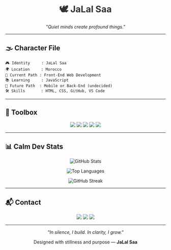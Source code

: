 <h1 align="center" style="color:#333;">🕊️ JaLal Saa</h1>

<p align="center"><em>"Quiet minds create profound things."</em></p>

---

## 🌫️ Character File

```
🎮 Identity     : JaLal Saa
🌍 Location     : Morocco
🌱 Current Path : Front-End Web Development
📚 Learning     : JavaScript
🧠 Future Path  : Mobile or Back-End (undecided)
🛠️ Skills       : HTML, CSS, GitHub, VS Code
```

---

## 🧰 Toolbox

<p align="center">
  <img src="https://img.shields.io/badge/HTML-E5E5E5?style=for-the-badge&logo=html5&logoColor=black" />
  <img src="https://img.shields.io/badge/CSS-CFCFCF?style=for-the-badge&logo=css3&logoColor=black" />
  <img src="https://img.shields.io/badge/JavaScript-F0DB4F?style=for-the-badge&logo=javascript&logoColor=black" />
  <img src="https://img.shields.io/badge/VS_Code-CCCCCC?style=for-the-badge&logo=visual-studio-code&logoColor=black" />
  <img src="https://img.shields.io/badge/GitHub-999999?style=for-the-badge&logo=github&logoColor=white" />
</p>

---

## 📊 Calm Dev Stats

<p align="center">
  <img src="https://github-readme-stats.vercel.app/api?username=JaLalSaa&show_icons=true&theme=graywhite&hide_border=true" alt="GitHub Stats" />
</p>

<p align="center">
  <img src="https://github-readme-stats.vercel.app/api/top-langs/?username=JaLalSaa&layout=compact&theme=graywhite&hide_border=true" alt="Top Languages" />
</p>

<p align="center">
  <img src="https://github-readme-streak-stats.herokuapp.com/?user=JaLalSaa&theme=graywhite&hide_border=true" alt="GitHub Streak" />
</p>

---

## 📬 Contact

<p align="center">
  <a href="mailto:jalalsadeq724@gmail.com"><img src="https://img.shields.io/badge/email-EAEAEA?style=for-the-badge&logo=gmail&logoColor=black" /></a>
  <a href="https://instagram.com/nerix_v0"><img src="https://img.shields.io/badge/Instagram-CFCFCF?style=for-the-badge&logo=instagram&logoColor=black" /></a>
  <a href="https://github.com/JaLalSaa"><img src="https://img.shields.io/badge/GitHub-BBB?style=for-the-badge&logo=github&logoColor=white" /></a>
</p>

---

<p align="center"><em>"In silence, I build. In clarity, I grow."</em></p>
<p align="center">Designed with stillness and purpose — <strong>JaLal Saa</strong></p>